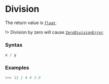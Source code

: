 # Division

The return value is [`float`](/built-in-types/float/).

!> Division by zero will cause [`ZeroDivisionError`](/exceptions/ZeroDivisionError.md).

### Syntax

```python
x / y
```

### Examples

```python
>>> 12 / 4 # 3.0
```
